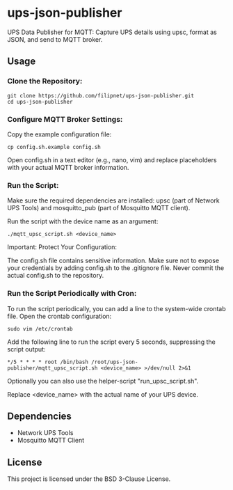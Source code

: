 # ups-json-publisher
UPS Data Publisher for MQTT: Capture UPS details using upsc, format as JSON, and send to MQTT broker.

## Usage
### Clone the Repository:
```
git clone https://github.com/filipnet/ups-json-publisher.git
cd ups-json-publisher
```

### Configure MQTT Broker Settings:
Copy the example configuration file:
```
cp config.sh.example config.sh
```
Open config.sh in a text editor (e.g., nano, vim) and replace placeholders with your actual MQTT broker information.

### Run the Script:
Make sure the required dependencies are installed: upsc (part of Network UPS Tools) and mosquitto_pub (part of Mosquitto MQTT client).

Run the script with the device name as an argument:
```
./mqtt_upsc_script.sh <device_name>
```
Important: Protect Your Configuration:

The config.sh file contains sensitive information. Make sure not to expose your credentials by adding config.sh to the .gitignore file. Never commit the actual config.sh to the repository.

### Run the Script Periodically with Cron:
To run the script periodically, you can add a line to the system-wide crontab file. Open the crontab configuration:
```
sudo vim /etc/crontab
```
Add the following line to run the script every 5 seconds, suppressing the script output:
```
*/5 * * * * root /bin/bash /root/ups-json-publisher/mqtt_upsc_script.sh <device_name> >/dev/null 2>&1
```
Optionally you can also use the helper-script "run_upsc_script.sh". 

Replace <device_name> with the actual name of your UPS device.

## Dependencies
- Network UPS Tools
- Mosquitto MQTT Client

## License
This project is licensed under the BSD 3-Clause License.
